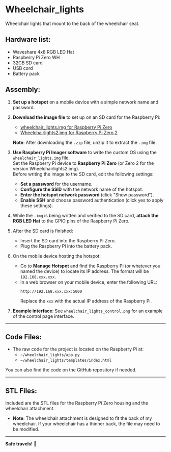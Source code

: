 # Wheelchair_lights  
Wheelchair lights that mount to the back of the wheelchair seat.

## Hardware list:
- Waveshare 4x8 RGB LED Hat
- Raspberry Pi Zero WH
- 32GB SD card
- USB cord
- Battery pack

## Assembly:

1. **Set up a hotspot** on a mobile device with a simple network name and password.

2. **Download the image file** to set up on an SD card for the Raspberry Pi:
   - [wheelchair_lights.img for Raspberry Pi Zero](https://mega.nz/file/jCJCXb6D#yqctBnDldJoIEpaP_x5YnqObicx_L_UAUbxd3iVq6C8)
   - [Wheelchairlights2.img for Raspberry Pi Zero 2](https://mega.nz/file/vfwjQJyT#CLdrzL3r-ozLoPqEql9SVEQoDTOwOZHmXN2aEqFzBxw)

   **Note**: After downloading the `.zip` file, unzip it to extract the `.img` file.

3. **Use Raspberry Pi Imager software** to write the custom OS using the `wheelchair_lights.img` file.  
   Set the Raspberry Pi device to **Raspberry Pi Zero** (or Zero 2 for the version Wheelchairlights2.img).  
   Before writing the image to the SD card, edit the following settings:
   - **Set a password** for the username.
   - **Configure the SSID** with the network name of the hotspot.
   - **Enter the hotspot network password** (click "Show password").
   - **Enable SSH** and choose password authentication (click yes to apply these settings).

4. While the `.img` is being written and verified to the SD card, **attach the RGB LED Hat** to the GPIO pins of the Raspberry Pi Zero.

5. After the SD card is finished:
   - Insert the SD card into the Raspberry Pi Zero.
   - Plug the Raspberry Pi into the battery pack.

6. On the mobile device hosting the hotspot:
   - Go to **Manage Hotspot** and find the Raspberry Pi (or whatever you named the device) to locate its IP address. The format will be `192.168.xxx.xxx`.
   - In a web browser on your mobile device, enter the following URL:
     ```
     http://192.168.xxx.xxx:5000
     ```
     Replace the `xxx` with the actual IP address of the Raspberry Pi.

7. **Example interface**: See `wheelchair_lights_control.png` for an example of the control page interface.

---

## Code Files:
- The raw code for the project is located on the Raspberry Pi at:
  - `~/wheelchair_lights/app.py`
  - `~/wheelchair_lights/templates/index.html`
  
You can also find the code on the GitHub repository if needed.

---

## STL Files:
Included are the STL files for the Raspberry Pi Zero housing and the wheelchair attachment.
- **Note**: The wheelchair attachment is designed to fit the back of my wheelchair. If your wheelchair has a thinner back, the file may need to be modified.

---

**Safe travels!** 🌟
